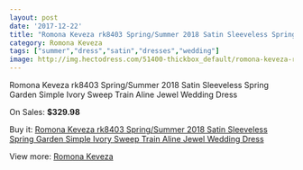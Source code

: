 ```yaml
---
layout: post
date: '2017-12-22'
title: "Romona Keveza rk8403 Spring/Summer 2018 Satin Sleeveless Spring Garden Simple Ivory Sweep Train Aline Jewel Wedding Dress"
category: Romona Keveza
tags: ["summer","dress","satin","dresses","wedding"]
image: http://img.hectodress.com/51400-thickbox_default/romona-keveza-rk8403-spring-summer-2018-satin-sleeveless-spring-garden-simple-ivory-sweep-train-aline-jewel-wedding-dress.jpg
---
```

Romona Keveza rk8403 Spring/Summer 2018 Satin Sleeveless Spring Garden Simple Ivory Sweep Train Aline Jewel Wedding Dress

On Sales: **$329.98**
<a href="https://www.hectodress.com/romona-keveza/16259-romona-keveza-rk8403-spring-summer-2018-satin-sleeveless-spring-garden-simple-ivory-sweep-train-aline-jewel-wedding-dress.html"><amp-img layout="responsive" width="600" height="600" src="//img.hectodress.com/51400-thickbox_default/romona-keveza-rk8403-spring-summer-2018-satin-sleeveless-spring-garden-simple-ivory-sweep-train-aline-jewel-wedding-dress.jpg" alt="Romona Keveza rk8403 Spring/Summer 2018 Satin Sleeveless Spring Garden Simple Ivory Sweep Train Aline Jewel Wedding Dress 0" /></a>
<a href="https://www.hectodress.com/romona-keveza/16259-romona-keveza-rk8403-spring-summer-2018-satin-sleeveless-spring-garden-simple-ivory-sweep-train-aline-jewel-wedding-dress.html"><amp-img layout="responsive" width="600" height="600" src="//img.hectodress.com/51403-thickbox_default/romona-keveza-rk8403-spring-summer-2018-satin-sleeveless-spring-garden-simple-ivory-sweep-train-aline-jewel-wedding-dress.jpg" alt="Romona Keveza rk8403 Spring/Summer 2018 Satin Sleeveless Spring Garden Simple Ivory Sweep Train Aline Jewel Wedding Dress 1" /></a>
<a href="https://www.hectodress.com/romona-keveza/16259-romona-keveza-rk8403-spring-summer-2018-satin-sleeveless-spring-garden-simple-ivory-sweep-train-aline-jewel-wedding-dress.html"><amp-img layout="responsive" width="600" height="600" src="//img.hectodress.com/51402-thickbox_default/romona-keveza-rk8403-spring-summer-2018-satin-sleeveless-spring-garden-simple-ivory-sweep-train-aline-jewel-wedding-dress.jpg" alt="Romona Keveza rk8403 Spring/Summer 2018 Satin Sleeveless Spring Garden Simple Ivory Sweep Train Aline Jewel Wedding Dress 2" /></a>
<a href="https://www.hectodress.com/romona-keveza/16259-romona-keveza-rk8403-spring-summer-2018-satin-sleeveless-spring-garden-simple-ivory-sweep-train-aline-jewel-wedding-dress.html"><amp-img layout="responsive" width="600" height="600" src="//img.hectodress.com/51401-thickbox_default/romona-keveza-rk8403-spring-summer-2018-satin-sleeveless-spring-garden-simple-ivory-sweep-train-aline-jewel-wedding-dress.jpg" alt="Romona Keveza rk8403 Spring/Summer 2018 Satin Sleeveless Spring Garden Simple Ivory Sweep Train Aline Jewel Wedding Dress 3" /></a>

Buy it: [Romona Keveza rk8403 Spring/Summer 2018 Satin Sleeveless Spring Garden Simple Ivory Sweep Train Aline Jewel Wedding Dress](https://www.hectodress.com/romona-keveza/16259-romona-keveza-rk8403-spring-summer-2018-satin-sleeveless-spring-garden-simple-ivory-sweep-train-aline-jewel-wedding-dress.html "Romona Keveza rk8403 Spring/Summer 2018 Satin Sleeveless Spring Garden Simple Ivory Sweep Train Aline Jewel Wedding Dress")

View more: [Romona Keveza](https://www.hectodress.com/309-romona-keveza "Romona Keveza")